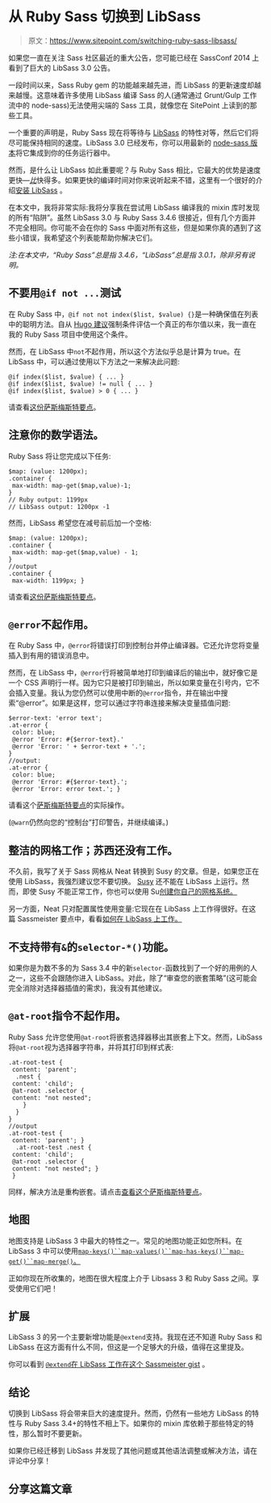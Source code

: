 # 从 Ruby Sass 切换到 LibSass

> 原文：<https://www.sitepoint.com/switching-ruby-sass-libsass/>

如果您一直在关注 Sass 社区最近的重大公告，您可能已经在 SassConf 2014 上看到了巨大的 LibSass 3.0 公告。

一段时间以来，Sass Ruby gem 的功能越来越先进，而 LibSass 的更新速度却越来越慢。这意味着许多使用 LibSass 编译 Sass 的人(通常通过 Grunt/Gulp 工作流中的 node-sass)无法使用尖端的 Sass 工具，就像您在 SitePoint 上读到的那些工具。

一个重要的声明是，Ruby Sass 现在将等待与 [LibSass](https://github.com/sass/LibSass/releases/tag/3.0rc1) 的特性对等，然后它们将尽可能保持相同的速度。LibSass 3.0 已经发布，你可以用最新的 [node-sass 版本](https://www.npmjs.org/package/node-sass)将它集成到你的任务运行器中。

然而，是什么让 LibSass 如此重要呢？与 Ruby Sass 相比，它最大的优势是速度更快—[*比*](http://www.solitr.com/blog/2014/01/css-preprocessor-benchmark/)快得多。如果更快的编译时间对你来说听起来不错，这里有一个很好的介绍[安装 LibSass](http://mattferderer.com/compile-sass-with-sassc-and-libsass/) 。

在本文中，我将非常实际:我将分享我在尝试用 LibSass 编译我的 mixin 库时发现的所有“陷阱”。虽然 LibSass 3.0 与 Ruby Sass 3.4.6 很接近，但有几个方面并不完全相同。你可能不会在你的 Sass 中面对所有这些，但是如果你真的遇到了这些小错误，我希望这个列表能帮助你解决它们。

*注:在本文中，“Ruby Sass”总是指 3.4.6，“LibSass”总是指 3.0.1，除非另有说明。*

## 不要用`@if not ...`测试

在 Ruby Sass 中，`@if not not index($list, $value) {}`是一种确保值在列表中的聪明方法。自从 [Hugo 建议](https://www.sitepoint.com/tips-help-level-up-sass/)强制条件评估一个真正的布尔值以来，我一直在我的 Ruby Sass 项目中使用这个条件。

然而，在 LibSass 中`not`不起作用，所以这个方法似乎总是计算为 true。在 LibSass 中，可以通过使用以下方法之一来解决此问题:

```
@if index($list, $value) { ... }
@if index($list, $value) != null { ... }
@if index($list, $value) > 0 { ... }
```

请查看[这份萨斯梅斯特要点](http://sassmeister.com/gist/a253f11c6c94e248a4f4)。

## 注意你的数学语法。

Ruby Sass 将让您完成以下任务:

```
$map: (value: 1200px);
.container {
 max-width: map-get($map,value)-1;
}
// Ruby output: 1199px
// LibSass output: 1200px -1
```

然而，LibSass 希望您在减号前后加一个空格:

```
$map: (value: 1200px);
.container {
 max-width: map-get($map,value) - 1;
}
//output
.container {
 max-width: 1199px; }
```

请查看[这份萨斯梅斯特要点](http://sassmeister.com/gist/d77aa1c48281fdf3d5f9)。

## `@error`不起作用。

在 Ruby Sass 中，`@error`将错误打印到控制台并停止编译器。它还允许您将变量插入到有用的错误消息中。

然而，在 LibSass 中，`@error`行将被简单地打印到编译后的输出中，就好像它是一个 CSS 声明行一样。因为它只是被打印到输出，所以如果变量在引号内，它不会插入变量。我认为您仍然可以使用中断的`@error`指令，并在输出中搜索“@error”。如果是这样，您可以通过字符串连接来解决变量插值问题:

```
$error-text: 'error text';
.at-error {
 color: blue;
 @error 'Error: #{$error-text}.'
 @error 'Error: ' + $error-text + '.';
}
//output:
.at-error {
 color: blue;
 @error 'Error: #{$error-text}.';
 @error 'Error: error text.'; }
```

请看这个[萨斯梅斯特要点](http://sassmeister.com/gist/f7ec9301b72a1e5b9bee)的实际操作。

(`@warn`仍然向您的“控制台”打印警告，并继续编译。)

## 整洁的网格工作；苏西还没有工作。

不久前，我写了关于 Sass 网格从 Neat 转换到 Susy 的文章。但是，如果您正在使用 LibSass，我强烈建议您不要切换。 [Susy](http://susy.oddbird.net/) 还不能在 LibSass 上运行。然而，即使 Susy 不能正常工作，你也可以使用 Su[创建你自己的网格系统。](https://github.com/ericam/su)

另一方面，Neat 只对配置属性使用变量:它现在在 LibSass 上工作得很好。在这篇 Sassmeister 要点中，看看[如何在 LibSass 上工作。](http://sassmeister.com/gist/71fb0fdf341d92b001ef)

## 不支持带有`&`的`selector-*()`功能。

如果你是为数不多的为 Sass 3.4 中的新`selector-`函数找到了一个好的用例的人之一，这些不会跟随你进入 LibSass。对此，除了“审查您的嵌套策略”(这可能会完全消除对选择器插值的需求)，我没有其他建议。

## `@at-root`指令不起作用。

Ruby Sass 允许您使用`@at-root`将嵌套选择器移出其嵌套上下文。然而，LibSass 将`@at-root`视为选择器字符串，并将其打印到样式表:

```
.at-root-test {
 content: 'parent';
  .nest {
 content: 'child';
 @at-root .selector {
 content: "not nested";
    }
  }
}
//output
.at-root-test {
 content: 'parent'; }
  .at-root-test .nest {
 content: 'child';
 @at-root .selector {
 content: "not nested"; }
 }
```

同样，解决方法是重构嵌套。请点击[查看这个萨斯梅斯特要点](http://sassmeister.com/gist/7df232c817309b24016f)。

## 地图

地图支持是 LibSass 3 中最大的特性之一。常见的地图功能正如您所料。在 LibSass 3 中可以使用[`map-keys()``map-values()``map-has-keys()``map-get()``map-merge()`。](http://sassmeister.com/gist/a7ef48a20fbede0e337f)

正如你现在所收集的，地图在很大程度上介于 Libsass 3 和 Ruby Sass 之间。享受使用它们吧！

## 扩展

LibSass 3 的另一个主要新增功能是`@extend`支持。我现在还不知道 Ruby Sass 和 LibSass 在这方面有什么不同，但这是一个足够大的升级，值得在这里提及。

你可以看到 [`@extend`在 LibSass 工作在这个 Sassmeister gist](http://sassmeister.com/gist/c866e91f79a34c022a00) 。

## 结论

切换到 LibSass 将会带来巨大的速度提升。然而，仍然有一些地方 LibSass 的特性与 Ruby Sass 3.4+的特性不相上下。如果你的 mixin 库依赖于那些特定的特性，那么暂时不要更新。

如果你已经迁移到 LibSass 并发现了其他问题或其他语法调整或解决方法，请在评论中分享！

## 分享这篇文章